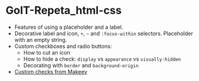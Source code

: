 # GoIT-Repeta_html-css

- Features of using a placeholder and a label.
- Decorative label and icon, `+`, `~` and `:focus-within` selectors. Placeholder with an empty
  string.
- Custom checkboxes and radio buttons:
  - How to cut an icon
  - How to hide a check: `display` vs `appearance` vs `visually-hidden`
  - Decorating with `border` and `background-origin`
- [Custom checks from Makeev](https://www.youtube.com/watch?v=E6kLaaQFctU)
